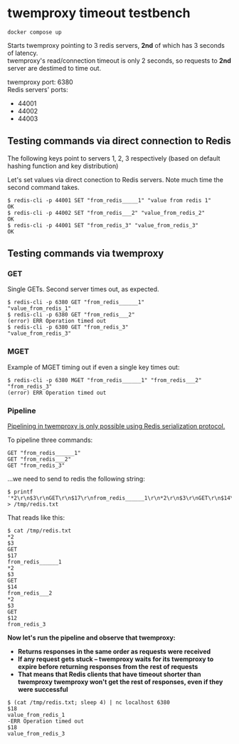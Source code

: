 # twemproxy timeout testbench

```
docker compose up
```

Starts twemproxy pointing to 3 redis servers, **2nd** of which has 3 seconds of latency.  
twemproxy's read/connection timeout is only 2 seconds, so requests to **2nd** server are destimed to time out.

twemproxy port: 6380  
Redis servers' ports: 
- 44001
- 44002
- 44003


## Testing commands via direct connection to Redis

The following keys point to servers 1, 2, 3 respectively (based on default hashing function and key distribution)

Let's set values via direct conection to Redis servers. Note much time the second command takes.
```
$ redis-cli -p 44001 SET "from_redis_____1" "value from redis 1"
OK
$ redis-cli -p 44002 SET "from_redis___2" "value_from_redis_2"
OK
$ redis-cli -p 44001 SET "from_redis_3" "value_from_redis_3"
OK
```

## Testing commands via twemproxy

### GET
Single GETs. Second server times out, as expected.
```
$ redis-cli -p 6380 GET "from_redis______1"
"value_from_redis_1"
$ redis-cli -p 6380 GET "from_redis___2"
(error) ERR Operation timed out
$ redis-cli -p 6380 GET "from_redis_3"
"value_from_redis_3"
```

### MGET
Example of MGET timing out if even a single key times out:
```
$ redis-cli -p 6380 MGET "from_redis______1" "from_redis___2" "from_redis_3"
(error) ERR Operation timed out
```

### Pipeline

[Pipelining in twemproxy is only possible using Redis serialization protocol.](https://github.com/twitter/twemproxy/issues/259)

To pipeline three commands:
```
GET "from_redis______1"
GET "from_redis___2"
GET "from_redis_3"
```
...we need to send to redis the following string:
```
$ printf '*2\r\n$3\r\nGET\r\n$17\r\nfrom_redis______1\r\n*2\r\n$3\r\nGET\r\n$14\r\nfrom_redis___2\r\n*2\r\n$3\r\nGET\r\n$12\r\nfrom_redis_3\r\n' > /tmp/redis.txt
```
That reads like this:
```
$ cat /tmp/redis.txt
*2
$3
GET
$17
from_redis______1
*2
$3
GET
$14
from_redis___2
*2
$3
GET
$12
from_redis_3
```
**Now let's run the pipeline and observe that twemproxy:**
- **Returns responses in the same order as requests were received**
- **If any request gets stuck – twemproxy waits for its twemproxy to expire before returning responses from the rest of requests**
- **That means that Redis clients that have timeout shorter than twemproxy twemproxy won't get the rest of responses, even if they were successful**
```
$ (cat /tmp/redis.txt; sleep 4) | nc localhost 6380
$18
value_from_redis_1
-ERR Operation timed out
$18
value_from_redis_3
```
